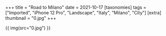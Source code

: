 +++
title = "Road to Milano"
date = 2021-10-17
[taxonomies]
tags = ["Imported", "iPhone 12 Pro", "Landscape", "Italy", "Milano", "City"]
[extra]
thumbnail = "0.jpg"
+++

{{ img(src="0.jpg") }}
